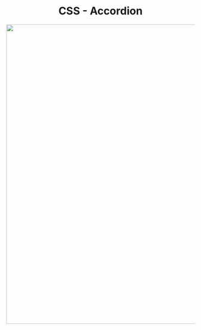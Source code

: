 <h1 align="center">
   CSS - Accordion
</h1>

<p align="center">
  <img src="https://github.com/ozkannbuyuk/css-exercises/assets/111967202/03fcb877-af17-44ab-85ca-1b22c9580000" width="800" />
</p>
